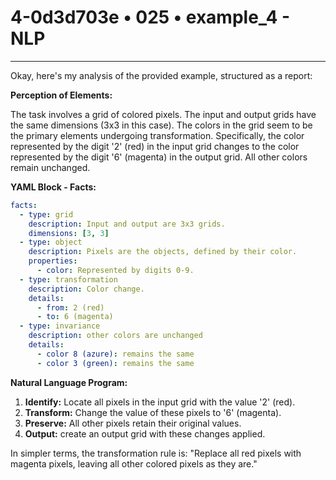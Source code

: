 # 4-0d3d703e • 025 • example_4 - NLP

---
Okay, here's my analysis of the provided example, structured as a report:

**Perception of Elements:**

The task involves a grid of colored pixels. The input and output grids have the same dimensions (3x3 in this case). The colors in the grid seem to be the primary elements undergoing transformation. Specifically, the color represented by the digit '2' (red) in the input grid changes to the color represented by the digit '6' (magenta) in the output grid. All other colors remain unchanged.

**YAML Block - Facts:**



```yaml
facts:
  - type: grid
    description: Input and output are 3x3 grids.
    dimensions: [3, 3]
  - type: object
    description: Pixels are the objects, defined by their color.
    properties:
      - color: Represented by digits 0-9.
  - type: transformation
    description: Color change.
    details:
      - from: 2 (red)
      - to: 6 (magenta)
  - type: invariance
    description: other colors are unchanged
    details:
      - color 8 (azure): remains the same
      - color 3 (green): remains the same
```



**Natural Language Program:**

1.  **Identify:** Locate all pixels in the input grid with the value '2' (red).
2.  **Transform:** Change the value of these pixels to '6' (magenta).
3.  **Preserve:** All other pixels retain their original values.
4.  **Output:** create an output grid with these changes applied.

In simpler terms, the transformation rule is: "Replace all red pixels with magenta pixels, leaving all other colored pixels as they are."

